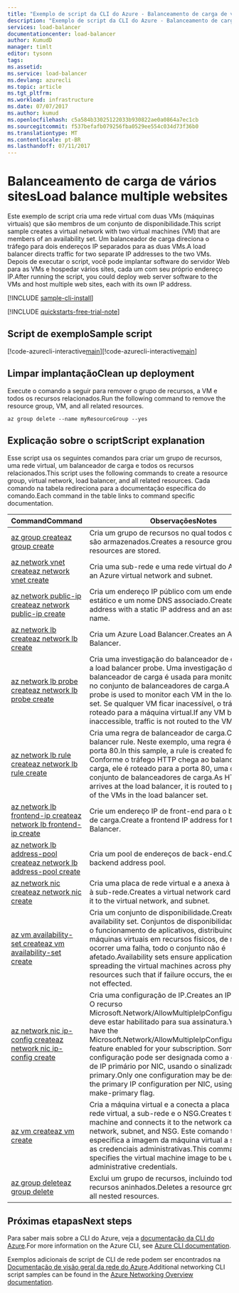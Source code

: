 ```yaml
---
title: "Exemplo de script da CLI do Azure - Balanceamento de carga de vários sites com a CLI do Azure | Microsoft Docs"
description: "Exemplo de script da CLI do Azure - Balanceamento de carga de vários sites para a mesma máquina virtual"
services: load-balancer
documentationcenter: load-balancer
author: KumudD
manager: timlt
editor: tysonn
tags: 
ms.assetid: 
ms.service: load-balancer
ms.devlang: azurecli
ms.topic: article
ms.tgt_pltfrm: 
ms.workload: infrastructure
ms.date: 07/07/2017
ms.author: kumud
ms.openlocfilehash: c5a584b33025122033b930822ae0a0864a7ec1cb
ms.sourcegitcommit: f537befafb079256fba0529ee554c034d73f36b0
ms.translationtype: MT
ms.contentlocale: pt-BR
ms.lasthandoff: 07/11/2017
---
```

# <a name="load-balance-multiple-websites"></a><span data-ttu-id="e726c-103">Balanceamento de carga de vários sites</span><span class="sxs-lookup"><span data-stu-id="e726c-103">Load balance multiple websites</span></span>

<span data-ttu-id="e726c-104">Este exemplo de script cria uma rede virtual com duas VMs (máquinas virtuais) que são membros de um conjunto de disponibilidade.</span><span class="sxs-lookup"><span data-stu-id="e726c-104">This script sample creates a virtual network with two virtual machines (VM) that are members of an availability set.</span></span> <span data-ttu-id="e726c-105">Um balanceador de carga direciona o tráfego para dois endereços IP separados para as duas VMs.</span><span class="sxs-lookup"><span data-stu-id="e726c-105">A load balancer directs traffic for two separate IP addresses to the two VMs.</span></span> <span data-ttu-id="e726c-106">Depois de executar o script, você pode implantar software do servidor Web para as VMs e hospedar vários sites, cada um com seu próprio endereço IP.</span><span class="sxs-lookup"><span data-stu-id="e726c-106">After running the script, you could deploy web server software to the VMs and host multiple web sites, each with its own IP address.</span></span>

[!INCLUDE [sample-cli-install](../../../includes/sample-cli-install.md)]

[!INCLUDE [quickstarts-free-trial-note](../../../includes/quickstarts-free-trial-note.md)]

## <a name="sample-script"></a><span data-ttu-id="e726c-107">Script de exemplo</span><span class="sxs-lookup"><span data-stu-id="e726c-107">Sample script</span></span>


<span data-ttu-id="e726c-108">[!code-azurecli-interactive[main](../../../cli_scripts/load-balancer/load-balance-multiple-web-sites-vm/load-balance-multiple-web-sites-vm.sh  "Balancear a carga de vários sites")]</span><span class="sxs-lookup"><span data-stu-id="e726c-108">[!code-azurecli-interactive[main](../../../cli_scripts/load-balancer/load-balance-multiple-web-sites-vm/load-balance-multiple-web-sites-vm.sh  "Load balance multiple web sites")]</span></span>

## <a name="clean-up-deployment"></a><span data-ttu-id="e726c-109">Limpar implantação</span><span class="sxs-lookup"><span data-stu-id="e726c-109">Clean up deployment</span></span> 

<span data-ttu-id="e726c-110">Execute o comando a seguir para remover o grupo de recursos, a VM e todos os recursos relacionados.</span><span class="sxs-lookup"><span data-stu-id="e726c-110">Run the following command to remove the resource group, VM, and all related resources.</span></span>

```azurecli
az group delete --name myResourceGroup --yes
```

## <a name="script-explanation"></a><span data-ttu-id="e726c-111">Explicação sobre o script</span><span class="sxs-lookup"><span data-stu-id="e726c-111">Script explanation</span></span>

<span data-ttu-id="e726c-112">Esse script usa os seguintes comandos para criar um grupo de recursos, uma rede virtual, um balanceador de carga e todos os recursos relacionados.</span><span class="sxs-lookup"><span data-stu-id="e726c-112">This script uses the following commands to create a resource group, virtual network, load balancer, and all related resources.</span></span> <span data-ttu-id="e726c-113">Cada comando na tabela redireciona para a documentação específica do comando.</span><span class="sxs-lookup"><span data-stu-id="e726c-113">Each command in the table links to command specific documentation.</span></span>

| <span data-ttu-id="e726c-114">Command</span><span class="sxs-lookup"><span data-stu-id="e726c-114">Command</span></span> | <span data-ttu-id="e726c-115">Observações</span><span class="sxs-lookup"><span data-stu-id="e726c-115">Notes</span></span> |
|---|---|
| [<span data-ttu-id="e726c-116">az group create</span><span class="sxs-lookup"><span data-stu-id="e726c-116">az group create</span></span>](https://docs.microsoft.com/cli/azure/group#create) | <span data-ttu-id="e726c-117">Cria um grupo de recursos no qual todos os recursos são armazenados.</span><span class="sxs-lookup"><span data-stu-id="e726c-117">Creates a resource group in which all resources are stored.</span></span> |
| [<span data-ttu-id="e726c-118">az network vnet create</span><span class="sxs-lookup"><span data-stu-id="e726c-118">az network vnet create</span></span>](https://docs.microsoft.com/cli/azure/network/vnet#create) | <span data-ttu-id="e726c-119">Cria uma sub-rede e uma rede virtual do Azure.</span><span class="sxs-lookup"><span data-stu-id="e726c-119">Creates an Azure virtual network and subnet.</span></span> |
| [<span data-ttu-id="e726c-120">az network public-ip create</span><span class="sxs-lookup"><span data-stu-id="e726c-120">az network public-ip create</span></span>](https://docs.microsoft.com/cli/azure/network/public-ip#create) | <span data-ttu-id="e726c-121">Cria um endereço IP público com um endereço IP estático e um nome DNS associado.</span><span class="sxs-lookup"><span data-stu-id="e726c-121">Creates a public IP address with a static IP address and an associated DNS name.</span></span> |
| [<span data-ttu-id="e726c-122">az network lb create</span><span class="sxs-lookup"><span data-stu-id="e726c-122">az network lb create</span></span>](https://docs.microsoft.com/cli/azure/network/lb#create) | <span data-ttu-id="e726c-123">Cria um Azure Load Balancer.</span><span class="sxs-lookup"><span data-stu-id="e726c-123">Creates an Azure Load Balancer.</span></span> |
| [<span data-ttu-id="e726c-124">az network lb probe create</span><span class="sxs-lookup"><span data-stu-id="e726c-124">az network lb probe create</span></span>](https://docs.microsoft.com/cli/azure/network/lb/probe#create) | <span data-ttu-id="e726c-125">Cria uma investigação do balanceador de carga.</span><span class="sxs-lookup"><span data-stu-id="e726c-125">Creates a load balancer probe.</span></span> <span data-ttu-id="e726c-126">Uma investigação do balanceador de carga é usada para monitorar cada VM no conjunto de balanceadores de carga.</span><span class="sxs-lookup"><span data-stu-id="e726c-126">A load balancer probe is used to monitor each VM in the load balancer set.</span></span> <span data-ttu-id="e726c-127">Se qualquer VM ficar inacessível, o tráfego não é roteado para a máquina virtual.</span><span class="sxs-lookup"><span data-stu-id="e726c-127">If any VM becomes inaccessible, traffic is not routed to the VM.</span></span> |
| [<span data-ttu-id="e726c-128">az network lb rule create</span><span class="sxs-lookup"><span data-stu-id="e726c-128">az network lb rule create</span></span>](https://docs.microsoft.com/cli/azure/network/lb/rule#create) | <span data-ttu-id="e726c-129">Cria uma regra de balanceador de carga.</span><span class="sxs-lookup"><span data-stu-id="e726c-129">Creates a load balancer rule.</span></span> <span data-ttu-id="e726c-130">Neste exemplo, uma regra é criada para a porta 80.</span><span class="sxs-lookup"><span data-stu-id="e726c-130">In this sample, a rule is created for port 80.</span></span> <span data-ttu-id="e726c-131">Conforme o tráfego HTTP chega ao balanceador de carga, ele é roteado para a porta 80, uma das VMs no conjunto de balanceadores de carga.</span><span class="sxs-lookup"><span data-stu-id="e726c-131">As HTTP traffic arrives at the load balancer, it is routed to port 80 one of the VMs in the load balancer set.</span></span> |
| [<span data-ttu-id="e726c-132">az network lb frontend-ip create</span><span class="sxs-lookup"><span data-stu-id="e726c-132">az network lb frontend-ip create</span></span>](https://docs.microsoft.com/cli/azure/network/lb/frontend-ip#create) | <span data-ttu-id="e726c-133">Crie um endereço IP de front-end para o balanceador de carga.</span><span class="sxs-lookup"><span data-stu-id="e726c-133">Create a frontend IP address for the Load Balancer.</span></span> |
| [<span data-ttu-id="e726c-134">az network lb address-pool create</span><span class="sxs-lookup"><span data-stu-id="e726c-134">az network lb address-pool create</span></span>](https://docs.microsoft.com/cli/azure/network/lb/address-pool#create) | <span data-ttu-id="e726c-135">Cria um pool de endereços de back-end.</span><span class="sxs-lookup"><span data-stu-id="e726c-135">Creates a backend address pool.</span></span> |
| [<span data-ttu-id="e726c-136">az network nic create</span><span class="sxs-lookup"><span data-stu-id="e726c-136">az network nic create</span></span>](https://docs.microsoft.com/cli/azure/network/nic#create) | <span data-ttu-id="e726c-137">Cria uma placa de rede virtual e a anexa à rede virtual e à sub-rede.</span><span class="sxs-lookup"><span data-stu-id="e726c-137">Creates a virtual network card and attaches it to the virtual network, and subnet.</span></span> |
| [<span data-ttu-id="e726c-138">az vm availability-set create</span><span class="sxs-lookup"><span data-stu-id="e726c-138">az vm availability-set create</span></span>](https://docs.microsoft.com/cli/azure/network/lb/rule#create) | <span data-ttu-id="e726c-139">Cria um conjunto de disponibilidade.</span><span class="sxs-lookup"><span data-stu-id="e726c-139">Creates an availability set.</span></span> <span data-ttu-id="e726c-140">Conjuntos de disponibilidade garantem o funcionamento de aplicativos, distribuindo as máquinas virtuais em recursos físicos, de modo que, se ocorrer uma falha, todo o conjunto não é afetado.</span><span class="sxs-lookup"><span data-stu-id="e726c-140">Availability sets ensure application uptime by spreading the virtual machines across physical resources such that if failure occurs, the entire set is not effected.</span></span> |
| [<span data-ttu-id="e726c-141">az network nic ip-config create</span><span class="sxs-lookup"><span data-stu-id="e726c-141">az network nic ip-config create</span></span>](https://docs.microsoft.com/cli/azure/network/nic/ip-config#create) | <span data-ttu-id="e726c-142">Cria uma configuração de IP.</span><span class="sxs-lookup"><span data-stu-id="e726c-142">Creates an IP confiuration.</span></span> <span data-ttu-id="e726c-143">O recurso Microsoft.Network/AllowMultipleIpConfigurationsPerNic deve estar habilitado para sua assinatura.</span><span class="sxs-lookup"><span data-stu-id="e726c-143">You must have the Microsoft.Network/AllowMultipleIpConfigurationsPerNic feature enabled for your subscription.</span></span> <span data-ttu-id="e726c-144">Somente uma configuração pode ser designada como a configuração de IP primário por NIC, usando o sinalizador --make-primary.</span><span class="sxs-lookup"><span data-stu-id="e726c-144">Only one configuration may be designated as the primary IP configuration per NIC, using the --make-primary flag.</span></span> |
| [<span data-ttu-id="e726c-145">az vm create</span><span class="sxs-lookup"><span data-stu-id="e726c-145">az vm create</span></span>](https://docs.microsoft.com/cli/azure/vm/availability-set#create) | <span data-ttu-id="e726c-146">Cria a máquina virtual e a conecta a placa de rede, a rede virtual, a sub-rede e o NSG.</span><span class="sxs-lookup"><span data-stu-id="e726c-146">Creates the virtual machine and connects it to the network card, virtual network, subnet, and NSG.</span></span> <span data-ttu-id="e726c-147">Este comando também especifica a imagem da máquina virtual a ser usada e as credenciais administrativas.</span><span class="sxs-lookup"><span data-stu-id="e726c-147">This command also specifies the virtual machine image to be used and administrative credentials.</span></span>  |
| [<span data-ttu-id="e726c-148">az group delete</span><span class="sxs-lookup"><span data-stu-id="e726c-148">az group delete</span></span>](https://docs.microsoft.com/cli/azure/vm/extension#set) | <span data-ttu-id="e726c-149">Exclui um grupo de recursos, incluindo todos os recursos aninhados.</span><span class="sxs-lookup"><span data-stu-id="e726c-149">Deletes a resource group including all nested resources.</span></span> |

## <a name="next-steps"></a><span data-ttu-id="e726c-150">Próximas etapas</span><span class="sxs-lookup"><span data-stu-id="e726c-150">Next steps</span></span>

<span data-ttu-id="e726c-151">Para saber mais sobre a CLI do Azure, veja a [documentação da CLI do Azure](https://docs.microsoft.com/cli/azure/overview).</span><span class="sxs-lookup"><span data-stu-id="e726c-151">For more information on the Azure CLI, see [Azure CLI documentation](https://docs.microsoft.com/cli/azure/overview).</span></span>

<span data-ttu-id="e726c-152">Exemplos adicionais de script de CLI de rede podem ser encontrados na [Documentação de visão geral da rede do Azure](../cli-samples.md?toc=%2fazure%2fnetworking%2ftoc.json).</span><span class="sxs-lookup"><span data-stu-id="e726c-152">Additional networking CLI script samples can be found in the [Azure Networking Overview documentation](../cli-samples.md?toc=%2fazure%2fnetworking%2ftoc.json).</span></span>
